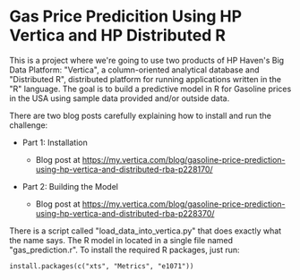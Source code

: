 Gas Price Predicition Using HP Vertica and HP Distributed R
========================================

This is a project where we're going to use two products of HP Haven's Big Data Platform: "Vertica", a column-oriented 
analytical database and "Distributed R", distributed platform for running applications written in the "R" language. The 
goal is to build a predictive model in R for Gasoline prices in the USA using sample data provided and/or outside data.

There are two blog posts carefully explaining how to install and run the challenge:

  * Part 1: Installation
    - Blog post at https://my.vertica.com/blog/gasoline-price-prediction-using-hp-vertica-and-distributed-rba-p228170/

  * Part 2: Building the Model
    - Blog post at https://my.vertica.com/blog/gasoline-price-prediction-using-hp-vertica-and-distributed-rba-p228370/

There is a script called "load_data_into_vertica.py" that does exactly what the name says. The R model in located in a 
single file named "gas_prediction.r". To install the required R packages, just run:

    install.packages(c("xts", "Metrics", "e1071"))
    
